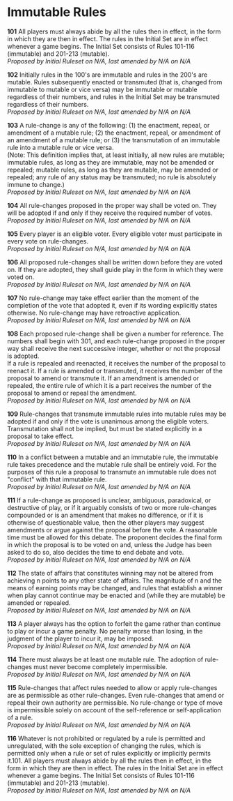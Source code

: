 Immutable Rules
===============

**101** All players must always abide by all the rules then in effect, in the form in which they are then in effect. The rules in the Initial Set are in effect whenever a game begins. The Initial Set consists of Rules 101-116 (immutable) and 201-213 (mutable).  
*Proposed by Initial Ruleset on N/A, last amended by N/A on N/A*

**102** Initially rules in the 100's are immutable and rules in the 200's are mutable. Rules subsequently enacted or transmuted (that is, changed from immutable to mutable or vice versa) may be immutable or mutable regardless of their numbers, and rules in the Initial Set may be transmuted regardless of their numbers.  
*Proposed by Initial Ruleset on N/A, last amended by N/A on N/A*

**103** A rule-change is any of the following: (1) the enactment, repeal, or amendment of a mutable rule; (2) the enactment, repeal, or amendment of an amendment of a mutable rule; or (3) the transmutation of an immutable rule into a mutable rule or vice versa.  
(Note: This definition implies that, at least initially, all new rules are mutable; immutable rules, as long as they are immutable, may not be amended or repealed; mutable rules, as long as they are mutable, may be amended or repealed; any rule of any status may be transmuted; no rule is absolutely immune to change.)  
*Proposed by Initial Ruleset on N/A, last amended by N/A on N/A*

**104** All rule-changes proposed in the proper way shall be voted on. They will be adopted if and only if they receive the required number of votes.  
*Proposed by Initial Ruleset on N/A, last amended by N/A on N/A*

**105** Every player is an eligible voter. Every eligible voter must participate in every vote on rule-changes.  
*Proposed by Initial Ruleset on N/A, last amended by N/A on N/A*

**106** All proposed rule-changes shall be written down before they are voted on. If they are adopted, they shall guide play in the form in which they were voted on.  
*Proposed by Initial Ruleset on N/A, last amended by N/A on N/A*

**107** No rule-change may take effect earlier than the moment of the completion of the vote that adopted it, even if its wording explicitly states otherwise. No rule-change may have retroactive application.  
*Proposed by Initial Ruleset on N/A, last amended by N/A on N/A*

**108** Each proposed rule-change shall be given a number for reference. The numbers shall begin with 301, and each rule-change proposed in the proper way shall receive the next successive integer, whether or not the proposal is adopted.  
If a rule is repealed and reenacted, it receives the number of the proposal to reenact it. If a rule is amended or transmuted, it receives the number of the proposal to amend or transmute it. If an amendment is amended or repealed, the entire rule of which it is a part receives the number of the proposal to amend or repeal the amendment.  
*Proposed by Initial Ruleset on N/A, last amended by N/A on N/A*

**109** Rule-changes that transmute immutable rules into mutable rules may be adopted if and only if the vote is unanimous among the eligible voters. Transmutation shall not be implied, but must be stated explicitly in a proposal to take effect.  
*Proposed by Initial Ruleset on N/A, last amended by N/A on N/A*

**110** In a conflict between a mutable and an immutable rule, the immutable rule takes precedence and the mutable rule shall be entirely void. For the purposes of this rule a proposal to transmute an immutable rule does not "conflict" with that immutable rule.  
*Proposed by Initial Ruleset on N/A, last amended by N/A on N/A*

**111** If a rule-change as proposed is unclear, ambiguous, paradoxical, or destructive of play, or if it arguably consists of two or more rule-changes compounded or is an amendment that makes no difference, or if it is otherwise of questionable value, then the other players may suggest amendments or argue against the proposal before the vote. A reasonable time must be allowed for this debate. The proponent decides the final form in which the proposal is to be voted on and, unless the Judge has been asked to do so, also decides the time to end debate and vote.  
*Proposed by Initial Ruleset on N/A, last amended by N/A on N/A*

**112** The state of affairs that constitutes winning may not be altered from achieving n points to any other state of affairs. The magnitude of n and the means of earning points may be changed, and rules that establish a winner when play cannot continue may be enacted and (while they are mutable) be amended or repealed.  
*Proposed by Initial Ruleset on N/A, last amended by N/A on N/A*

**113** A player always has the option to forfeit the game rather than continue to play or incur a game penalty. No penalty worse than losing, in the judgment of the player to incur it, may be imposed.  
*Proposed by Initial Ruleset on N/A, last amended by N/A on N/A*

**114** There must always be at least one mutable rule. The adoption of rule-changes must never become completely impermissible.  
*Proposed by Initial Ruleset on N/A, last amended by N/A on N/A*

**115** Rule-changes that affect rules needed to allow or apply rule-changes are as permissible as other rule-changes. Even rule-changes that amend or repeal their own authority are permissible. No rule-change or type of move is impermissible solely on account of the self-reference or self-application of a rule.  
*Proposed by Initial Ruleset on N/A, last amended by N/A on N/A*

**116** Whatever is not prohibited or regulated by a rule is permitted and unregulated, with the sole exception of changing the rules, which is permitted only when a rule or set of rules explicitly or implicitly permits it.101. All players must always abide by all the rules then in effect, in the form in which they are then in effect. The rules in the Initial Set are in effect whenever a game begins. The Initial Set consists of Rules 101-116 (immutable) and 201-213 (mutable).  
*Proposed by Initial Ruleset on N/A, last amended by N/A on N/A*

